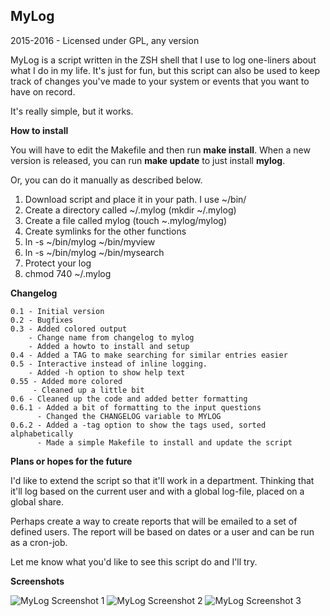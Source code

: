 ## MyLog

2015-2016 - Licensed under GPL, any version

MyLog is a script written in the ZSH shell that I use to log one-liners about what I do in my life.
It's just for fun, but this script can also be used to keep track of changes you've made to your
system or events that you want to have on record.

It's really simple, but it works.

**How to install**

You will have to edit the Makefile and then run **make install**.
When a new version is released, you can run **make update** to just install **mylog**.

Or, you can do it manually as described below.

1. Download script and place it in your path. I use ~/bin/
2. Create a directory called ~/.mylog (mkdir ~/.mylog)
3. Create a file called mylog (touch ~.mylog/mylog)
4. Create symlinks for the other functions
  1. ln -s ~/bin/mylog ~/bin/myview
  2. ln -s ~/bin/mylog ~/bin/mysearch
5. Protect your log
  1. chmod 740 ~/.mylog


**Changelog**

```
0.1 - Initial version
0.2 - Bugfixes
0.3 - Added colored output
    - Change name from changelog to mylog
    - Added a howto to install and setup
0.4 - Added a TAG to make searching for similar entries easier
0.5 - Interactive instead of inline logging.
    - Added -h option to show help text
0.55 - Added more colored
     - Cleaned up a little bit
0.6 - Cleaned up the code and added better formatting
0.6.1 - Added a bit of formatting to the input questions
      - Changed the CHANGELOG variable to MYLOG
0.6.2 - Added a -tag option to show the tags used, sorted alphabetically
      - Made a simple Makefile to install and update the script
```

**Plans or hopes for the future**

I'd like to extend the script so that it'll work in a department.
Thinking that it'll log based on the current user and with a global log-file,
placed on a global share.

Perhaps create a way to create reports that will be emailed to a set of defined users.
The report will be based on dates or a user and can be run as a cron-job.

Let me know what you'd like to see this script do and I'll try.

**Screenshots**

![MyLog Screenshot 1](https://dl.dropboxusercontent.com/u/15356427/mylog1.png)
![MyLog Screenshot 2](https://dl.dropboxusercontent.com/u/15356427/mylog2.png)
![MyLog Screenshot 3](https://dl.dropboxusercontent.com/u/15356427/mylog3.png)
